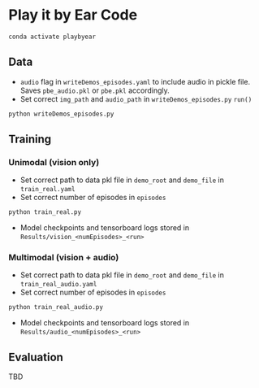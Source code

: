 # Play it by Ear Code

```python
conda activate playbyear
```

## Data

- `audio` flag in `writeDemos_episodes.yaml` to include audio in pickle file. Saves `pbe_audio.pkl` or `pbe.pkl` accordingly.
- Set correct `img_path` and `audio_path` in `writeDemos_episodes.py` `run()`

```python
python writeDemos_episodes.py
```

## Training

### Unimodal (vision only)

- Set correct path to data pkl file in `demo_root` and `demo_file` in `train_real.yaml`
- Set correct number of episodes in `episodes`

```python
python train_real.py
```

- Model checkpoints and tensorboard logs stored in `Results/vision_<numEpisodes>_<run>`

### Multimodal (vision + audio)

- Set correct path to data pkl file in `demo_root` and `demo_file` in `train_real_audio.yaml`
- Set correct number of episodes in `episodes`
```python
python train_real_audio.py
```
- Model checkpoints and tensorboard logs stored in `Results/audio_<numEpisodes>_<run>`

## Evaluation

TBD